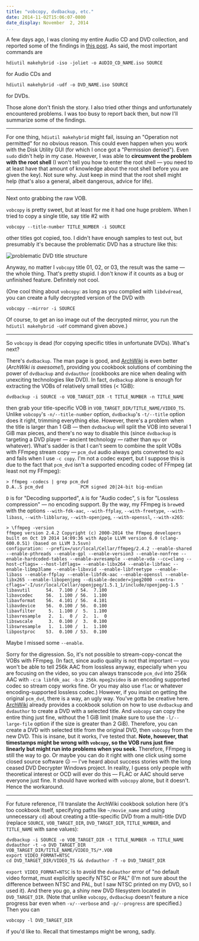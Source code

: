 ```yaml
---
title: "vobcopy, dvdbackup, etc."
date: 2014-11-02T15:06:07-0800
date_display: November  2, 2014
...
```


A few days ago, I was cloning my entire Audio CD and DVD collection, and reported some of the findings in [this post](/blog/2014-10-26-audio-cd-slash-dvd-to-iso-image-on-os-x.html). As said, the most important commands are

    hdiutil makehybrid -iso -joliet -o AUDIO_CD_NAME.iso SOURCE

for Audio CDs and

    hdiutil makehybrid -udf -o DVD_NAME.iso SOURCE

for DVDs.

Those alone don't finish the story. I also tried other things and unfortunately encountered problems. I was too busy to report back then, but now I'll summarize some of the findings.

---

For one thing, `hdiutil makehybrid` might fail, issuing an "Operation not permitted" for no obvious reason. This could even happen when you work with the Disk Utility GUI (for which I once got a "Permission denied"). Even `sudo` didn't help in my case. However, I was able to **circumvent the problem with the root shell** (I won't tell you how to enter the root shell — you need to at least have that amount of knowledge about the root shell before you are given the key). Not sure why. Just keep in mind that the root shell might help (that's also a general, albeit dangerous, advice for life).

---

Next onto grabbing the raw VOB.

`vobcopy` is pretty sweet, but at least for me it had one huge problem. When I tried to copy a single title, say title #2 with

    vobcopy --title-number TITLE_NUMBER -i SOURCE

other titles got copied, too. I didn't have enough samples to test out, but presumably it's because the problematic DVD has a structure like this:

![problematic DVD title structure](https://i.imgur.com/HTgmwQL.png)

Anyway, no matter I `vobcopy` title 01, 02, or 03, the result was the same — the whole thing. That's pretty stupid. I don't know if it counts as a bug or unfinished feature. Definitely not cool.

(One cool thing about `vobcopy`: as long as you complied with `libdvdread`, you can create a fully decrypted version of the DVD with

    vobcopy --mirror -i SOURCE

Of course, to get an iso image out of the decrypted mirror, you run the `hdiutil makehybrid -udf` command given above.)

---

So `vobcopy` is dead (for copying specific titles in unfortunate DVDs). What's next?

There's `dvdbackup`. The man page is good, and [ArchWiki](https://wiki.archlinux.org/index.php/dvdbackup#A_single_title) is even better (*ArchWiki is awesome!*), providing you cookbook solutions of combining the power of `dvdbackup` and `dvdauthor` (cookbooks are nice when dealing with unexciting technologies like DVD). In fact, `dvdbackup` alone is enough for extracting the VOBs of relatively small titles (< 1GiB):

    dvdbackup -i SOURCE -o VOB_TARGET_DIR -t TITLE_NUMBER -n TITLE_NAME

then grab your title-specific VOB in `VOB_TARGET_DIR/TITLE_NAME/VIDEO_TS`. Unlike `vobcopy`'s `-n/--title-number` option, `dvdbackup`'s `-t/--title` option does it right, trimming everything else. However, there's a problem when the title is larger than 1 GiB — then `dvdbackup` will split the VOB into several 1 GiB max pieces, and there's no way to disable this (since `dvdbackup` is targeting a DVD player — ancient technology — rather than `mpv` or whatever). What's sadder is that I can't seem to combine the split VOBs with FFmpeg stream copy — `pcm_dvd` audio always gets converted to `mp2` and fails when I use `-c copy`. I'm not a codec expert, but I suppose this is due to the fact that `pcm_dvd` isn't a supported encoding codec of FFmpeg (at least not my FFmpeg):

    > ffmpeg -codecs | grep pcm_dvd
    D.A..S pcm_dvd              PCM signed 20|24-bit big-endian

`D` is for "Decoding supported", `A` is for "Audio codec", `S` is for "Lossless compression" — no encoding support. By the way, my FFmpeg is `brew`ed with the options `--with-fdk-aac`, `--with-ffplay`, `--with-freetype`, `--with-libass`, `--with-libbluray`, `--with-openjpeg`, `--with-openssl`, `--with-x265`:

    > \ffmpeg -version
    ffmpeg version 2.4.2 Copyright (c) 2000-2014 the FFmpeg developers
    built on Oct 19 2014 14:09:36 with Apple LLVM version 6.0 (clang-600.0.51) (based on LLVM 3.5svn)
    configuration: --prefix=/usr/local/Cellar/ffmpeg/2.4.2 --enable-shared --enable-pthreads --enable-gpl --enable-version3 --enable-nonfree --enable-hardcoded-tables --enable-avresample --enable-vda --cc=clang --host-cflags= --host-ldflags= --enable-libx264 --enable-libfaac --enable-libmp3lame --enable-libxvid --enable-libfreetype --enable-libass --enable-ffplay --enable-libfdk-aac --enable-openssl --enable-libx265 --enable-libopenjpeg --disable-decoder=jpeg2000 --extra-cflags='-I/usr/local/Cellar/openjpeg/1.5.1_1/include/openjpeg-1.5 '
    libavutil      54.  7.100 / 54.  7.100
    libavcodec     56.  1.100 / 56.  1.100
    libavformat    56.  4.101 / 56.  4.101
    libavdevice    56.  0.100 / 56.  0.100
    libavfilter     5.  1.100 /  5.  1.100
    libavresample   2.  1.  0 /  2.  1.  0
    libswscale      3.  0.100 /  3.  0.100
    libswresample   1.  1.100 /  1.  1.100
    libpostproc    53.  0.100 / 53.  0.100

Maybe I missed some `--enable`.

Sorry for the digression. So, it's not possible to stream-copy-concat the VOBs with FFmpeg. (In fact, since audio quality is not that important — you won't be able to tell 256k AAC from lossless anyway, especially when you are focusing on the video, so you can always transcode `pcm_dvd` into 256k AAC with `-c:a libfdk_aac -b:a 256k`. `mpeg2video` is an encoding supported codec so stream copy works fine. Or you may also use `flac` or whatever encoding-supported lossless codec.) However, if you insist on getting the original `pcm_dvd`, there is a way, an ugly way. You've gotta be creative here. [ArchWiki](https://wiki.archlinux.org/index.php/dvdbackup#A_single_title) already provides a cookbook solution on how to use `dvdbackup` and `dvdauthor` to create a DVD with a selected title. And `vobcopy` can copy the entire thing just fine, without the 1 GiB limit (make sure to use the `-l/--large-file` option if the size is greater than 2 GiB). Therefore, you can create a DVD with selected title from the original DVD, then `vobcopy` from the new DVD. This is insane, but it works, I've tested that. **Note, however, that timestamps might be wrong with `vobcopy`, so the VOB runs just fine linearly but might run into problems when you seek.** Therefore, FFmpeg is still the way to go. Or maybe you can do it right with one click using some closed source software ☹ — I've heard about success stories with the long ceased DVD Decrypter Windows project. In reality, I guess only people with theoretical interest or OCD will ever do this — FLAC or AAC should serve everyone just fine. It should have worked with `vobcopy` alone, but it doesn't. Hence the workaround.

---

For future reference, I'll translate the ArchWiki cookbook solution here (it's too cookbook itself, specifying paths like `~/movie_name` and using unnecessary `cd`) about creating a title-specific DVD from a multi-title DVD (replace `SOURCE`, `VOB_TARGET_DIR`, `DVD_TARGET_DIR`, `TITLE_NUMBER`, and `TITLE_NAME` with sane values):

    dvdbackup -i SOURCE -o VOB_TARGET_DIR -t TITLE_NUMBER -n TITLE_NAME
    dvdauthor -t -o DVD_TARGET_DIR VOB_TARGET_DIR/TITLE_NAME/VIDEO_TS/*.VOB
    export VIDEO_FORMAT=NTSC
    cd DVD_TARGET_DIR/VIDEO_TS && dvdauthor -T -o DVD_TARGET_DIR

`export VIDEO_FORMAT=NTSC` is to avoid the `dvdauthor` error of "no default video format, must explicitly specify NTSC or PAL" (I'm not sure about the difference between NTSC and PAL, but I saw NTSC printed on my DVD, so I used it). And there you go, a shiny new DVD filesystem located in `DVD_TARGET_DIR`. (Note that unlike `vobcopy`, `dvdbackup` doesn't feature a nice progress bar even when `-v/--verbose` and `-p/--progress` are specified.) Then you can

    vobcopy -l DVD_TARGET_DIR

if you'd like to. Recall that timestamps might be wrong, sadly.
